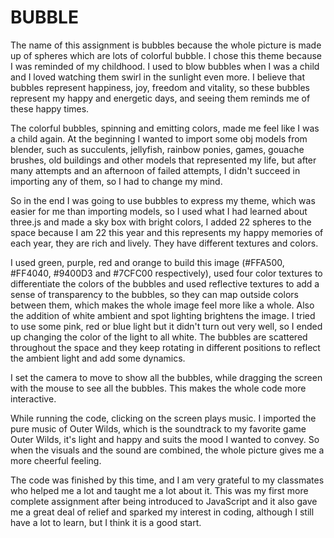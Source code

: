# BUBBLE

The name of this assignment is bubbles because the whole picture is made up of spheres which are lots of colorful bubble. I chose this theme because I was reminded of my childhood. I used to blow bubbles when I was a child and I loved watching them swirl in the sunlight even more. I believe that bubbles represent happiness, joy, freedom and vitality, so these bubbles represent my happy and energetic days, and seeing them reminds me of these happy times.

The colorful bubbles, spinning and emitting colors, made me feel like I was a child again. At the beginning I wanted to import some obj models from blender, such as succulents, jellyfish, rainbow ponies, games, gouache brushes, old buildings and other models that represented my life, but after many attempts and an afternoon of failed attempts, I didn't succeed in importing any of them, so I had to change my mind.

So in the end I was going to use bubbles to express my theme, which was easier for me than importing models, so I used what I had learned about three.js and made a sky box with bright colors, I added 22 spheres to the space because I am 22 this year and this represents my happy memories of each year, they are rich and lively. They have different textures and colors.

I used green, purple, red and orange to build this image (#FFA500, #FF4040, #9400D3 and #7CFC00 respectively), used four color textures to differentiate the colors of the bubbles and used reflective textures to add a sense of transparency to the bubbles, so they can map outside colors between them, which makes the whole image feel more like a whole. Also the addition of white ambient and spot lighting brightens the image. I tried to use some pink, red or blue light but it didn't turn out very well, so I ended up changing the color of the light to all white. The bubbles are scattered throughout the space and they keep rotating in different positions to reflect the ambient light and add some dynamics.

I set the camera to move to show all the bubbles, while dragging the screen with the mouse to see all the bubbles. This makes the whole code more interactive.

While running the code, clicking on the screen plays music. I imported the pure music of Outer Wilds, which is the soundtrack to my favorite game Outer Wilds, it's light and happy and suits the mood I wanted to convey. So when the visuals and the sound are combined, the whole picture gives me a more cheerful feeling.

The code was finished by this time, and I am very grateful to my classmates who helped me a lot and taught me a lot about it. This was my first more complete assignment after being introduced to JavaScript and it also gave me a great deal of relief and sparked my interest in coding, although I still have a lot to learn, but I think it is a good start.
